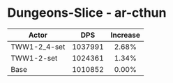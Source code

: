 # Dungeons-Slice - ar-cthun
| Actor | DPS | Increase |
|---|:---:|:---:|
|TWW1-2_4-set|1037991|2.68%|
|TWW1-2-set|1024361|1.34%|
|Base|1010852|0.00%|
